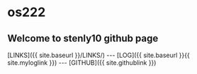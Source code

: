 # os222
## Welcome to stenly10 github page
[LINKS]({{ site.baseurl }}/LINKS/) --- [LOG]({{ site.baseurl }}{{ site.myloglink }}) --- [GITHUB]({{ site.githublink }})
